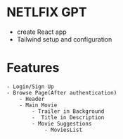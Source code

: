 # NETLFIX GPT
- create React app
- Tailwind setup and configuration

# Features
    - Login/Sign Up
    - Browse Page(After authentication)
        - Header
        - Main Movie
            - Trailer in Background
            -  Title in Description
            - Movie Suggestions
                - MoviesList